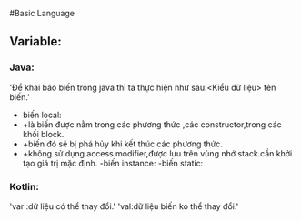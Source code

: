 #Basic Language
## Variable:
### Java:
'Để khai báo biến trong java thì ta thực hiện như sau:<Kiểu dữ liệu> tên biến.'
- biến local:
-  +là biến được nằm trong các phương thức ,các constructor,trong các khối block.
-  +biến đó sẽ bị phá hủy khi kết thúc các phương thức.
-  +không sử dụng access modifier,được lưu trên vùng nhớ stack.cần khởi tạo giá trị mặc định.
-biến instance:
-biến static:
### Kotlin:
'var :dữ liệu có thể thay đổi.'
'val:dữ liệu biến ko thể thay đổi.'
